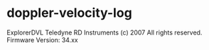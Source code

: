 # doppler-velocity-log

ExplorerDVL
Teledyne RD Instruments (c) 2007 All rights reserved.
Firmware Version: 34.xx
